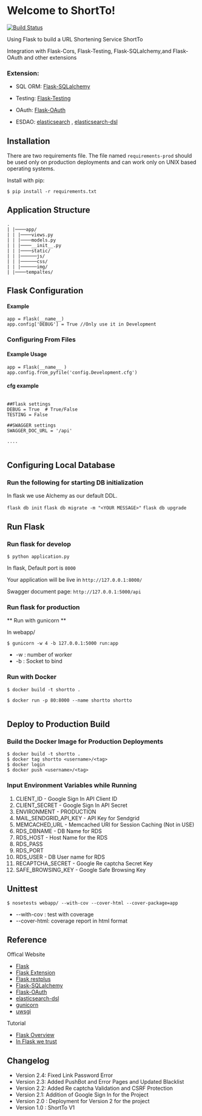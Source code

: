 # Welcome to ShortTo!

[![Build Status](https://travis-ci.com/sanudatta11/shortto.svg?token=gPcP2zUgk4NKAqSZbKJG&branch=master)](https://travis-ci.com/sanudatta11/shortto)


Using Flask to build a URL Shortening Service ShortTo

Integration with  Flask-Cors, Flask-Testing, Flask-SQLalchemy,and Flask-OAuth and other extensions

### Extension:

- SQL ORM: [Flask-SQLalchemy](http://flask-sqlalchemy.pocoo.org/2.1/)

- Testing: [Flask-Testing](http://flask.pocoo.org/docs/0.12/testing/)

- OAuth: [Flask-OAuth](https://pythonhosted.org/Flask-OAuth/)

- ESDAO: [elasticsearch](https://elasticsearch-py.readthedocs.io/en/master/) , [elasticsearch-dsl](http://elasticsearch-dsl.readthedocs.io/en/latest/index.html)


## Installation

There are two requirements file. The file named `requirements-prod` should be used only on production deployments and can work only on UNIX based operating systems.

Install with pip:

```
$ pip install -r requirements.txt
```

## Application Structure 
```
.
| |────app/
| | |────views.py
| | |────models.py
| | |────__init__.py
| | |────static/
| | |──────js/
| | |──────css/
| | |──────img/
| |────tempaltes/

```


## Flask Configuration

#### Example

```
app = Flask(__name__)
app.config['DEBUG'] = True //Only use it in Development
```
### Configuring From Files

#### Example Usage

```
app = Flask(__name__ )
app.config.from_pyfile('config.Development.cfg')
```

#### cfg example

```

##Flask settings
DEBUG = True  # True/False
TESTING = False

##SWAGGER settings
SWAGGER_DOC_URL = '/api'

....


```

## Configuring Local Database

### Run the following for starting DB initialization 
In flask we use Alchemy as our default DDL. 

`flask db init` 
`flask db migrate -m "<YOUR MESSAGE>"`
`flask db upgrade`


 
## Run Flask
### Run flask for develop
```
$ python application.py
```
In flask, Default port is `8000`

Your application will be live in `http://127.0.0.1:8000/`

Swagger document page:  `http://127.0.0.1:5000/api`

### Run flask for production

** Run with gunicorn **

In  webapp/

```
$ gunicorn -w 4 -b 127.0.0.1:5000 run:app

```

* -w : number of worker
* -b : Socket to bind


### Run with Docker

```
$ docker build -t shortto .

$ docker run -p 80:8000 --name shortto shortto
 
```

## Deploy to Production Build

### Build the Docker Image for Production Deployments
```
$ docker build -t shortto .
$ docker tag shortto <username>/<tag>
$ docker login
$ docker push <username>/<tag>
```

### Input Environment Variables while Running

1. CLIENT_ID - Google Sign In API Client ID
2. CLIENT_SECRET  - Google Sign In API Secret
3. ENVIRONMENT - PRODUCTION
4. MAIL_SENDGRID_API_KEY - API Key for Sendgrid
5. MEMCACHED_URL - Memcached URI for Session Caching (Not in USE)
6. RDS_DBNAME - DB Name for RDS
7. RDS_HOST - Host Name for the RDS
8. RDS_PASS
9. RDS_PORT
10. RDS_USER - DB User name for RDS
11.  RECAPTCHA_SECRET - Google Re captcha Secret Key
12. SAFE_BROWSING_KEY - Google Safe Browsing Key


## Unittest
```
$ nosetests webapp/ --with-cov --cover-html --cover-package=app
```
- --with-cov : test with coverage
- --cover-html: coverage report in html format

## Reference

Offical Website

- [Flask](http://flask.pocoo.org/)
- [Flask Extension](http://flask.pocoo.org/extensions/)
- [Flask restplus](http://flask-restplus.readthedocs.io/en/stable/)
- [Flask-SQLalchemy](http://flask-sqlalchemy.pocoo.org/2.1/)
- [Flask-OAuth](https://pythonhosted.org/Flask-OAuth/)
- [elasticsearch-dsl](http://elasticsearch-dsl.readthedocs.io/en/latest/index.html)
- [gunicorn](http://gunicorn.org/)
- [uwsgi](https://uwsgi-docs.readthedocs.io/en/latest/)

Tutorial

- [Flask Overview](https://www.slideshare.net/maxcnunes1/flask-python-16299282)
- [In Flask we trust](http://igordavydenko.com/talks/ua-pycon-2012.pdf)



## Changelog

- Version 2.4: Fixed Link Password Error
- Version 2.3: Added PushBot and Error Pages and Updated Blacklist
- Version 2.2: Added Re captcha Validation and CSRF Protection
- Version 2.1: Addition of Google Sign In for the Project
- Version 2.0 : Deployment for Version 2 for the project
- Version 1.0 : ShortTo V1
